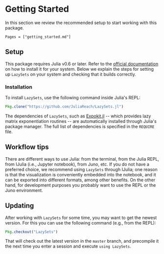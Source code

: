 # Getting Started

In this section we review the recommended setup to start working with this
package.

```@contents
Pages = ["getting_started.md"]
```

## Setup

This package requires Julia v0.6 or later.
Refer to the [official documentation](https://julialang.org/downloads/) on how
to install it for your system.
Below we explain the steps for setting up `LazySets` on your system and checking
that it builds correctly.


### Installation

To install `LazySets`, use the following command inside Julia's REPL:

```julia
Pkg.clone("https://github.com/JuliaReach/LazySets.jl")
```
The dependencies of `LazySets`, such as
[Expokit.jl](https://github.com/acroy/Expokit.jl)
-- which provides lazy matrix exponentiation routines -- are automatically
installed through Julia's package manager.
The full list of dependencies is specified in the `REQUIRE` file.


## Workflow tips

There are different ways to use Julia: from the terminal, from the Julia REPL,
from IJulia (i.e., Jupyter notebook), from Juno, etc.
If you do not have a preferred choice, we recommend using `LazySets` through
IJulia;
one reason is that the visualization is conveniently embedded into the notebook,
and it can be exported into different formats, among other benefits.
On the other hand, for development purposes you probably want to use the REPL or
the Juno environment.


## Updating

After working with `LazySets` for some time, you may want to get the newest
version.
For this you can use the following command (e.g., from the REPL):
```julia
Pkg.checkout("LazySets")
```
That will check out the latest version in the `master` branch, and precompile it
the next time you enter a session and execute `using LazySets`.
